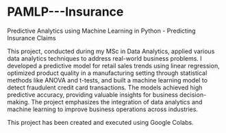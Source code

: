 # PAMLP---Insurance
Predictive Analytics using Machine Learning in Python - Predicting  Insurance Claims

This project, conducted during my MSc in Data Analytics, applied various data analytics techniques to address real-world business problems. I developed a predictive model for retail sales trends using linear regression, optimized product quality in a manufacturing setting through statistical methods like ANOVA and t-tests, and built a machine learning model to detect fraudulent credit card transactions. The models achieved high predictive accuracy, providing valuable insights for business decision-making. The project emphasizes the integration of data analytics and machine learning to improve business operations across industries.


This project has been created and executed using Google Colabs.
